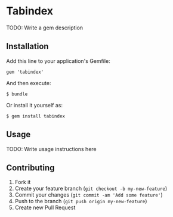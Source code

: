 # Tabindex

TODO: Write a gem description

## Installation

Add this line to your application's Gemfile:

    gem 'tabindex'

And then execute:

    $ bundle

Or install it yourself as:

    $ gem install tabindex

## Usage

TODO: Write usage instructions here

## Contributing

1. Fork it
2. Create your feature branch (`git checkout -b my-new-feature`)
3. Commit your changes (`git commit -am 'Add some feature'`)
4. Push to the branch (`git push origin my-new-feature`)
5. Create new Pull Request
